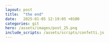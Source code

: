 ```yaml
---
layout: post
title:  "the end"
date:   2025-01-05 12:19:05 +0100
categories: git
hero: /assets/images/post_25.png
include_scripts: /assets/scripts/confetti.js
---
```


